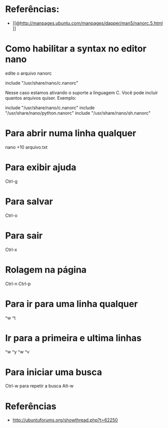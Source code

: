 # Referências:
* [[@http://manpages.ubuntu.com/manpages/dapper/man5/nanorc.5.html]]

# Como habilitar a syntax no editor nano
edite o arquivo nanorc

include "/usr/share/nano/c.nanorc"

Nesse caso estamos ativando o suporte a linguagem C. Você pode incluir quantos arquivos quiser. Exemplo:

include "/usr/share/nano/c.nanorc"
include "/usr/share/nano/python.nanorc"
include "/usr/share/nano/sh.nanorc"

# Para abrir numa linha qualquer

nano +10 arquivo.txt

# Para exibir ajuda

Ctrl-g

# Para salvar

Ctrl-o

# Para sair

Ctrl-x

# Rolagem na página

Ctrl-n
Ctrl-p

# Para ir para uma linha qualquer


^w ^t

# Ir para a primeira e ultima linhas


^w ^y
^w ^v


# Para iniciar uma busca

Ctrl-w  para repetir a busca Alt-w

# Referências
* http://ubuntuforums.org/showthread.php?t=62250